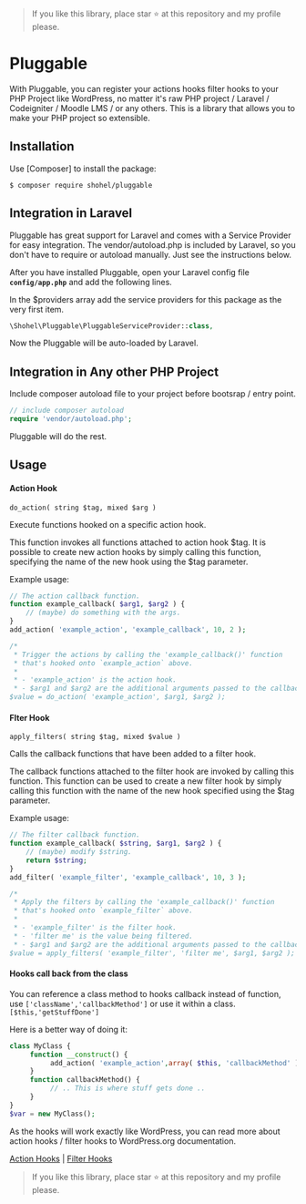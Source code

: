 > If you like this library, place star ⭐ at this repository and my profile please.

Pluggable
================

With Pluggable, you can register your actions hooks filter hooks to your PHP Project like WordPress, no matter it's raw PHP project / Laravel / Codeigniter / Moodle LMS / or any others.  This is a library that allows you to make your PHP project so extensible.

Installation
------------

Use [Composer] to install the package:

```
$ composer require shohel/pluggable
```

Integration in Laravel
------------


Pluggable has great support for Laravel and comes with a Service Provider for easy integration. The vendor/autoload.php is included by Laravel, so you don't have to require or autoload manually. Just see the instructions below.

After you have installed Pluggable, open your Laravel config file **`config/app.php`** and add the following lines.

In the $providers array add the service providers for this package as the very first item.

```php
\Shohel\Pluggable\PluggableServiceProvider::class,
```

Now the Pluggable will be auto-loaded by Laravel.

Integration in Any other PHP Project
------------

Include composer autoload file to your project before bootsrap / entry point.

```php
// include composer autoload
require 'vendor/autoload.php';
```

Pluggable will do the rest.

Usage
------------

#### Action Hook

`do_action( string $tag, mixed $arg )`

Execute functions hooked on a specific action hook.

This function invokes all functions attached to action hook $tag. It is possible to create new action hooks by simply calling this function, specifying the name of the new hook using the $tag parameter.

Example usage:

```php
// The action callback function.
function example_callback( $arg1, $arg2 ) {
    // (maybe) do something with the args.
}
add_action( 'example_action', 'example_callback', 10, 2 );

/*
 * Trigger the actions by calling the 'example_callback()' function
 * that's hooked onto `example_action` above.
 *
 * - 'example_action' is the action hook.
 * - $arg1 and $arg2 are the additional arguments passed to the callback.
$value = do_action( 'example_action', $arg1, $arg2 );
```

#### Flter Hook

`apply_filters( string $tag, mixed $value )`

Calls the callback functions that have been added to a filter hook.

The callback functions attached to the filter hook are invoked by calling this function. This function can be used to create a new filter hook by simply calling this function with the name of the new hook specified using the $tag parameter.

Example usage:

```php
// The filter callback function.
function example_callback( $string, $arg1, $arg2 ) {
    // (maybe) modify $string.
    return $string;
}
add_filter( 'example_filter', 'example_callback', 10, 3 );

/*
 * Apply the filters by calling the 'example_callback()' function
 * that's hooked onto `example_filter` above.
 *
 * - 'example_filter' is the filter hook.
 * - 'filter me' is the value being filtered.
 * - $arg1 and $arg2 are the additional arguments passed to the callback.
$value = apply_filters( 'example_filter', 'filter me', $arg1, $arg2 );
```

#### Hooks call back from the class

You can reference a class method to hooks callback instead of function, use `['className','callbackMethod']` or use it within a class. `[$this,'getStuffDone'] ` 

Here is a better way of doing it:

```php
class MyClass {
     function __construct() {
          add_action( 'example_action',array( $this, 'callbackMethod' ) );
     }
     function callbackMethod() {
          // .. This is where stuff gets done ..
     }
}
$var = new MyClass();
```

As the hooks will work exactly like WordPress, you can read more about action hooks / filter hooks to WordPress.org documentation.

[Action Hooks](https://developer.wordpress.org/plugins/hooks/actions/) |
[Filter Hooks](https://developer.wordpress.org/plugins/hooks/filters/)


> If you like this library, place star ⭐ at this repository and my profile please.
